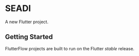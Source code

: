 # SEADI

A new Flutter project.

## Getting Started

FlutterFlow projects are built to run on the Flutter _stable_ release.

